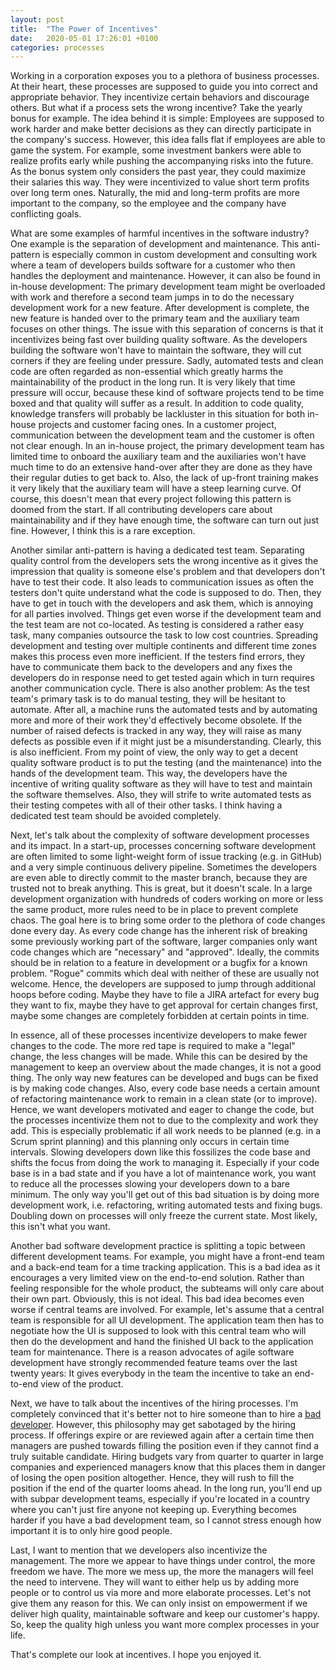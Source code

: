 ```yaml
---
layout: post
title:  "The Power of Incentives"
date:   2020-05-01 17:26:01 +0100
categories: processes
---
```

Working in a corporation exposes you to a plethora of business processes. At their heart, these processes are supposed to guide you into correct and appropriate behavior. They incentivize certain behaviors and discourage others. But what if a process sets the wrong incentive? Take the yearly bonus for example. The idea behind it is simple: Employees are supposed to work harder and make better decisions as they can directly participate in the company's success. However, this idea falls flat if employees are able to game the system. For example, some investment bankers were able to realize profits early while pushing the accompanying risks into the future. As the bonus system only considers the past year, they could maximize their salaries this way. They were incentivized to value short term profits over long term ones. Naturally, the mid and long-term profits are more important to the company, so the employee and the company have conflicting goals.

What are some examples of harmful incentives in the software industry? One example is the separation of development and maintenance. This anti-pattern is especially common in custom development and consulting work where a team of developers builds software for a customer who then handles the deployment and maintenance. However, it can also be found in in-house development: The primary development team might be overloaded with work and therefore a second team jumps in to do the necessary development work for a new feature. After development is complete, the new feature is handed over to the primary team and the auxiliary team focuses on other things. The issue with this separation of concerns is that it incentivizes being fast over building quality software. As the developers building the software won't have to maintain the software, they will cut corners if they are feeling under pressure. Sadly, automated tests and clean code are often regarded as non-essential which greatly harms the maintainability of the product in the long run. It is very likely that time pressure will occur, because these kind of software projects tend to be time boxed and that quality will suffer as a result. In addition to code quality, knowledge transfers will probably be lackluster in this situation for both in-house projects and customer facing ones. In a customer project, communication between the development team and the customer is often not clear enough. In an in-house project, the primary development team has limited time to onboard the auxiliary team and the auxiliaries won't have much time to do an extensive hand-over after they are done as they have their regular duties to get back to. Also, the lack of up-front training makes it very likely that the auxiliary team will have a steep learning curve. Of course, this doesn't mean that every project following this pattern is doomed from the start. If all contributing developers care about maintainability and if they have enough time, the software can turn out just fine. However, I think this is a rare exception. 

Another similar anti-pattern is having a dedicated test team. Separating quality control from the developers sets the wrong incentive as it gives the impression that quality is someone else's problem and that developers don't have to test their code. It also leads to communication issues as often the testers don't quite understand what the code is supposed to do. Then, they have to get in touch with the developers and ask them, which is annoying for all parties involved. Things get even worse if the development team and the test team are not co-located. As testing is considered a rather easy task, many companies outsource the task to low cost countries. Spreading development and testing over multiple continents and different time zones makes this process even more inefficient. If the testers find errors, they have to communicate them back to the developers and any fixes the developers do in response need to get tested again which in turn requires another communication cycle. There is also another problem: As the test team's primary task is to do manual testing, they will be hesitant to automate. After all, a machine runs the automated tests and by automating more and more of their work they'd effectively become obsolete. If the number of raised defects is tracked in any way, they will raise as many defects as possible even if it might just be a misunderstanding. Clearly, this is also inefficient. From my point of view, the only way to get a decent quality software product is to put the testing (and the maintenance) into the hands of the development team. This way, the developers have the incentive of writing quality software as they will have to test and maintain the software themselves. Also, they will strife to write automated tests as their testing competes with all of their other tasks. I think having a dedicated test team should be avoided completely.

Next, let's talk about the complexity of software development processes and its impact. In a start-up, processes concerning software development are often limited to some light-weight form of issue tracking (e.g. in GitHub) and a very simple continuous delivery pipeline. Sometimes the developers are even able to directly commit to the master branch, because they are trusted not to break anything. This is great, but it doesn't scale. In a large development organization with hundreds of coders working on more or less the same product, more rules need to be in place to prevent complete chaos. The goal here is to bring some order to the plethora of code changes done every day. As every code change has the inherent risk of breaking some previously working part of the software, larger companies only want code changes which are "necessary" and "approved". Ideally, the commits should be in relation to a feature in development or a bugfix for a known problem. "Rogue" commits which deal with neither of these are usually not welcome. Hence, the developers are supposed to jump through additional hoops before coding. Maybe they have to file a JIRA artefact for every bug they want to fix, maybe they have to get approval for certain changes first, maybe some changes are completely forbidden at certain points in time.

In essence, all of these processes incentivize developers to make fewer changes to the code. The more red tape is required to make a "legal" change, the less changes will be made. While this can be desired by the management to keep an overview about the made changes, it is not a good thing. The only way new features can be developed and bugs can be fixed is by making code changes. Also, every code base needs a certain amount of refactoring maintenance work to remain in a clean state (or to improve). Hence, we want developers motivated and eager to change the code, but the processes incentivize them not to due to the complexity and work they add. This is especially problematic if all work needs to be planned (e.g. in a Scrum sprint planning) and this planning only occurs in certain time intervals. Slowing developers down like this fossilizes the code base and shifts the focus from doing the work to managing it. Especially if your code base is in a bad state and if you have a lot of maintenance work, you want to reduce all the processes slowing your developers down to a bare minimum. The only way you'll get out of this bad situation is by doing more development work, i.e. refactoring, writing automated tests and fixing bugs. Doubling down on processes will only freeze the current state. Most likely, this isn't what you want.

Another bad software development practice is splitting a topic between different development teams. For example, you might have a front-end team and a back-end team for a time tracking application. This is a bad idea as it encourages a very limited view on the end-to-end solution. Rather than feeling responsible for the whole product, the subteams will only care about their own part. Obviously, this is not ideal. This bad idea becomes even worse if central teams are involved. For example, let's assume that a central team is responsible for all UI development. The application team then has to negotiate how the UI is supposed to look with this central team who will then do the development and hand the finished UI back to the application team for maintenance. There is a reason advocates of agile software development have strongly recommended feature teams over the last twenty years: It gives everybody in the team the incentive to take an end-to-end view of the product.

Next, we have to talk about the incentives of the hiring processes. I'm completely convinced that it's better not to hire someone than to hire a [bad developer](https://thinkingsideways.net/people/developer-skill-matrix.html). However, this philosophy may get sabotaged by the hiring process. If offerings expire or are reviewed again after a certain time then managers are pushed towards filling the position even if they cannot find a truly suitable candidate. Hiring budgets vary from quarter to quarter in large companies and experienced managers know that this places them in danger of losing the open position altogether. Hence, they will rush to fill the position if the end of the quarter looms ahead. In the long run, you'll end up with subpar development teams, especially if you're located in a country where you can't just fire anyone not keeping up. Everything becomes harder if you have a bad development team, so I cannot stress enough how important it is to only hire good people.

Last, I want to mention that we developers also incentivize the management. The more we appear to have things under control, the more freedom we have. The more we mess up, the more the managers will feel the need to intervene. They will want to either help us by adding more people or to control us via more and more elaborate processes. Let's not give them any reason for this. We can only insist on empowerment if we deliver high quality, maintainable software and keep our customer's happy. So, keep the quality high unless you want more complex processes in your life.

That's complete our look at incentives. I hope you enjoyed it.